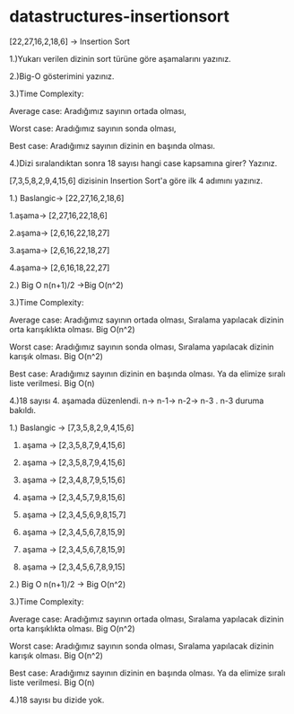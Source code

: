 # datastructures-insertionsort
[22,27,16,2,18,6] -> Insertion Sort

1.)Yukarı verilen dizinin sort türüne göre aşamalarını yazınız.

2.)Big-O gösterimini yazınız.

3.)Time Complexity: 

Average case: Aradığımız sayının ortada olması,

Worst case: Aradığımız sayının sonda olması, 

Best case: Aradığımız sayının dizinin en başında olması.

4.)Dizi sıralandıktan sonra 18 sayısı hangi case kapsamına girer? Yazınız.



[7,3,5,8,2,9,4,15,6] dizisinin Insertion Sort'a göre ilk 4 adımını yazınız.


1.) 
Baslangic-> [22,27,16,2,18,6] 
    
1.aşama->   [2,27,16,22,18,6]
    
2.aşama->   [2,6,16,22,18,27]
    
3.aşama->   [2,6,16,22,18,27]
    
4.aşama->   [2,6,16,18,22,27]

2.) Big O n(n+1)/2 ->Big O(n^2)

3.)Time Complexity: 

Average case: Aradığımız sayının ortada olması, Sıralama yapılacak dizinin orta karışıklıkta olması. Big O(n^2)

Worst case: Aradığımız sayının sonda olması, Sıralama yapılacak dizinin karışık olması. Big O(n^2)

Best case: Aradığımız sayının dizinin en başında olması. Ya da elimize sıralı liste verilmesi. Big O(n)

4.)18 sayısı 4. aşamada düzenlendi. n-> n-1-> n-2-> n-3 . n-3 duruma bakıldı.


1.) 
Baslangic -> [7,3,5,8,2,9,4,15,6]
    
1. aşama  -> [2,3,5,8,7,9,4,15,6]
    
2. aşama  -> [2,3,5,8,7,9,4,15,6]
    
3. aşama  -> [2,3,4,8,7,9,5,15,6]
    
4. aşama  -> [2,3,4,5,7,9,8,15,6]
    
5. aşama  -> [2,3,4,5,6,9,8,15,7]
    
6. aşama  -> [2,3,4,5,6,7,8,15,9]
    
7. aşama  -> [2,3,4,5,6,7,8,15,9]
    
8. aşama  -> [2,3,4,5,6,7,8,9,15]

2.) Big O n(n+1)/2 -> Big O(n^2)

3.)Time Complexity: 

Average case: Aradığımız sayının ortada olması, Sıralama yapılacak dizinin orta karışıklıkta olması. Big O(n^2)

Worst case: Aradığımız sayının sonda olması, Sıralama yapılacak dizinin karışık olması. Big O(n^2)

Best case: Aradığımız sayının dizinin en başında olması. Ya da elimize sıralı liste verilmesi. Big O(n)

4.)18 sayısı bu dizide yok.
